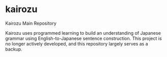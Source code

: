 # kairozu
Kairozu Main Repository

Kairozu uses programmed learning to build an understanding of Japanese grammar using English-to-Japanese sentence construction. This project is no longer actively developed, and this repository largely serves as a backup.
